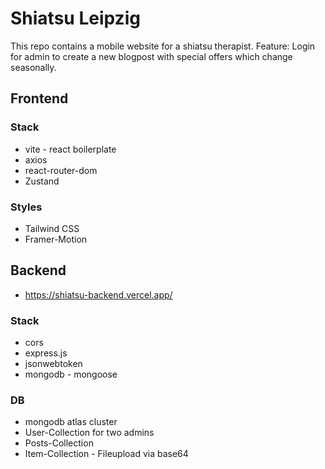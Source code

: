 # Shiatsu Leipzig
This repo contains a mobile website for a shiatsu therapist.
Feature: Login for admin to create a new blogpost with special offers which change seasonally.

## Frontend

### Stack
+ vite - react boilerplate
+ axios
+ react-router-dom
+ Zustand

### Styles
+ Tailwind CSS
+ Framer-Motion


## Backend
+ https://shiatsu-backend.vercel.app/

### Stack
+ cors
+ express.js
+ jsonwebtoken
+ mongodb - mongoose

### DB
+ mongodb atlas cluster
+ User-Collection for two admins
+ Posts-Collection
+ Item-Collection - Fileupload via base64

